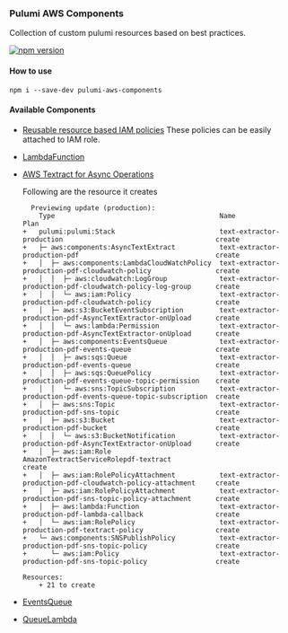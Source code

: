 ### Pulumi AWS Components

Collection of custom pulumi resources based on best practices.

[![npm version](https://badge.fury.io/js/pulumi-aws-components.svg)](https://www.npmjs.com/pulumi-aws-components)

#### How to use

```
npm i --save-dev pulumi-aws-components
```

#### Available Components

- [Reusable resource based IAM policies](src/components/policies)
  These policies can be easily attached to IAM role.

- [LambdaFunction](src/components/LambdaFunction.ts)
- [AWS Textract for Async Operations](src/components/AsyncTextract.ts)

  Following are the resource it creates

  ```
    Previewing update (production):
      Type                                         Name                                                           Plan
  +   pulumi:pulumi:Stack                          text-extractor-production                                      create
  +   ├─ aws:components:AsyncTextExtract           text-extractor-production-pdf                                  create
  +   │  ├─ aws:components:LambdaCloudWatchPolicy  text-extractor-production-pdf-cloudwatch-policy                create
  +   │  │  ├─ aws:cloudwatch:LogGroup             text-extractor-production-pdf-cloudwatch-policy-log-group      create
  +   │  │  └─ aws:iam:Policy                      text-extractor-production-pdf-cloudwatch-policy                create
  +   │  ├─ aws:s3:BucketEventSubscription         text-extractor-production-pdf-AsyncTextExtractor-onUpload      create
  +   │  │  └─ aws:lambda:Permission               text-extractor-production-pdf-AsyncTextExtractor-onUpload      create
  +   │  ├─ aws:components:EventsQueue             text-extractor-production-pdf-events-queue                     create
  +   │  │  ├─ aws:sqs:Queue                       text-extractor-production-pdf-events-queue                     create
  +   │  │  ├─ aws:sqs:QueuePolicy                 text-extractor-production-pdf-events-queue-topic-permission    create
  +   │  │  └─ aws:sns:TopicSubscription           text-extractor-production-pdf-events-queue-topic-subscription  create
  +   │  ├─ aws:sns:Topic                          text-extractor-production-pdf-sns-topic                        create
  +   │  ├─ aws:s3:Bucket                          text-extractor-production-pdf-bucket                           create
  +   │  │  └─ aws:s3:BucketNotification           text-extractor-production-pdf-AsyncTextExtractor-onUpload      create
  +   │  ├─ aws:iam:Role                           AmazonTextractServiceRolepdf-textract                          create
  +   │  ├─ aws:iam:RolePolicyAttachment           text-extractor-production-pdf-cloudwatch-policy-attachment     create
  +   │  ├─ aws:iam:RolePolicyAttachment           text-extractor-production-pdf-sns-topic-policy-attachment      create
  +   │  ├─ aws:lambda:Function                    text-extractor-production-pdf-lambda-callback                  create
  +   │  └─ aws:iam:RolePolicy                     text-extractor-production-pdf-textract-policy                  create
  +   └─ aws:components:SNSPublishPolicy           text-extractor-production-pdf-sns-topic-policy                 create
  +      └─ aws:iam:Policy                         text-extractor-production-pdf-sns-topic-policy                 create

  Resources:
      + 21 to create
  ```

- [EventsQueue](src/components/EventsQueue.ts)
- [QueueLambda](src/components/QueueLambda.ts)
